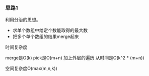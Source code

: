 ### 思路1

利用分治的思想。

- 求单个数组中给定个数能取得的最大数
- 把多个单个数组的结果merge起来

时间复杂度

merge是O(k)
pick是O(m+n)
加上外层的遍历
从时间是O(k^2 * (m+n))

空间复杂度O(max(m,n,k))
